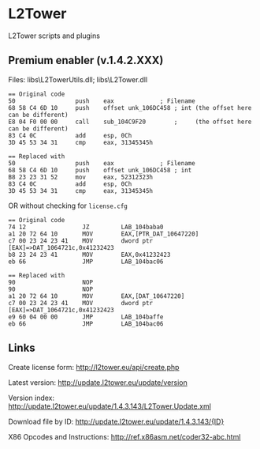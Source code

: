 # L2Tower
L2Tower scripts and plugins


## Premium enabler (v.1.4.2.XXX)

Files: libs\L2TowerUtils.dll; libs\L2Tower.dll

```
== Original code
50                 push    eax             ; Filename
68 58 C4 6D 10     push    offset unk_106DC458 ; int (the offset here can be different)
E8 04 F0 00 00     call    sub_104C9F20        ;     (the offset here can be different)
83 C4 0C           add     esp, 0Ch
3D 45 53 34 31     cmp     eax, 31345345h

== Replaced with
50                 push    eax             ; Filename
68 58 C4 6D 10     push    offset unk_106DC458 ; int
B8 23 23 31 52     mov     eax, 52312323h
83 C4 0C           add     esp, 0Ch
3D 45 53 34 31     cmp     eax, 31345345h
```

OR without checking for `license.cfg`

```
== Original code
74 12                JZ         LAB_104baba0
a1 20 72 64 10       MOV        EAX,[PTR_DAT_10647220]
c7 00 23 24 23 41    MOV        dword ptr [EAX]=>DAT_1064721c,0x41232423
b8 23 24 23 41       MOV        EAX,0x41232423
eb 66                JMP        LAB_104bac06

== Replaced with
90                   NOP
90                   NOP
a1 20 72 64 10       MOV        EAX,[DAT_10647220]
c7 00 23 24 23 41    MOV        dword ptr [EAX]=>DAT_1064721c,0x41232423
e9 60 04 00 00       JMP        LAB_104baffe
eb 66                JMP        LAB_104bac06
```

## Links

Create license form: http://l2tower.eu/api/create.php

Latest version: http://update.l2tower.eu/update/version

Version index: http://update.l2tower.eu/update/1.4.3.143/L2Tower.Update.xml

Download file by ID: http://update.l2tower.eu/update/1.4.3.143/{ID}

X86 Opcodes and Instructions: http://ref.x86asm.net/coder32-abc.html

